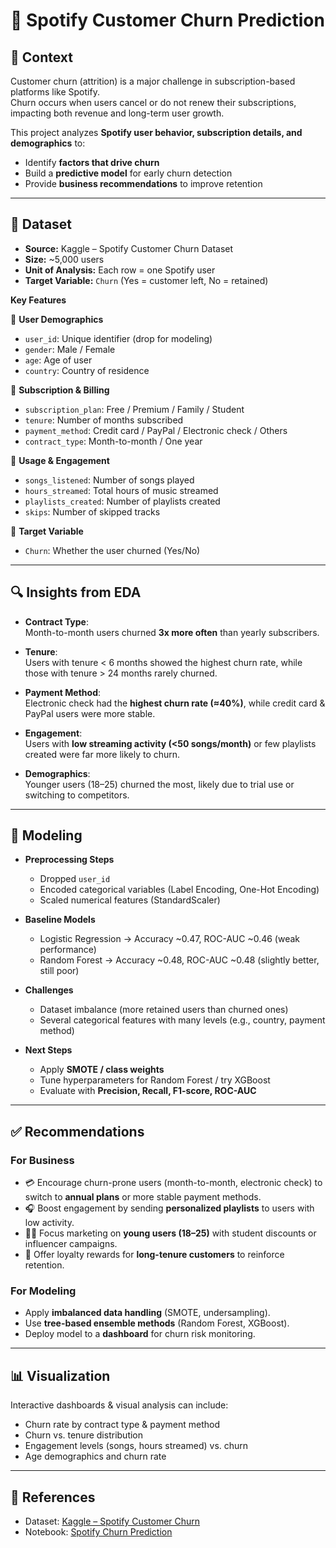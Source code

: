 # 🎵 Spotify Customer Churn Prediction  

## 📖 Context  
Customer churn (attrition) is a major challenge in subscription-based platforms like Spotify.  
Churn occurs when users cancel or do not renew their subscriptions, impacting both revenue and long-term user growth.  

This project analyzes **Spotify user behavior, subscription details, and demographics** to:  
- Identify **factors that drive churn**  
- Build a **predictive model** for early churn detection  
- Provide **business recommendations** to improve retention  

---

## 📂 Dataset  

- **Source:** Kaggle – Spotify Customer Churn Dataset  
- **Size:** ~5,000 users  
- **Unit of Analysis:** Each row = one Spotify user  
- **Target Variable:** `Churn` (Yes = customer left, No = retained)  

**Key Features**  

🔹 **User Demographics**  
- `user_id`: Unique identifier (drop for modeling)  
- `gender`: Male / Female  
- `age`: Age of user  
- `country`: Country of residence  

🔹 **Subscription & Billing**  
- `subscription_plan`: Free / Premium / Family / Student  
- `tenure`: Number of months subscribed  
- `payment_method`: Credit card / PayPal / Electronic check / Others  
- `contract_type`: Month-to-month / One year  

🔹 **Usage & Engagement**  
- `songs_listened`: Number of songs played  
- `hours_streamed`: Total hours of music streamed  
- `playlists_created`: Number of playlists created  
- `skips`: Number of skipped tracks  

🔹 **Target Variable**  
- `Churn`: Whether the user churned (Yes/No)  

---

## 🔍 Insights from EDA  

- **Contract Type**:  
  Month-to-month users churned **3x more often** than yearly subscribers.  

- **Tenure**:  
  Users with tenure < 6 months showed the highest churn rate, while those with tenure > 24 months rarely churned.  

- **Payment Method**:  
  Electronic check had the **highest churn rate (≈40%)**, while credit card & PayPal users were more stable.  

- **Engagement**:  
  Users with **low streaming activity (<50 songs/month)** or few playlists created were far more likely to churn.  

- **Demographics**:  
  Younger users (18–25) churned the most, likely due to trial use or switching to competitors.  

---

## 🤖 Modeling  

- **Preprocessing Steps**  
  - Dropped `user_id`  
  - Encoded categorical variables (Label Encoding, One-Hot Encoding)  
  - Scaled numerical features (StandardScaler)  

- **Baseline Models**  
  - Logistic Regression → Accuracy ~0.47, ROC-AUC ~0.46 (weak performance)  
  - Random Forest → Accuracy ~0.48, ROC-AUC ~0.48 (slightly better, still poor)  

- **Challenges**  
  - Dataset imbalance (more retained users than churned ones)  
  - Several categorical features with many levels (e.g., country, payment method)  

- **Next Steps**  
  - Apply **SMOTE / class weights**  
  - Tune hyperparameters for Random Forest / try XGBoost  
  - Evaluate with **Precision, Recall, F1-score, ROC-AUC**  

---

## ✅ Recommendations  

### For Business  
- 💳 Encourage churn-prone users (month-to-month, electronic check) to switch to **annual plans** or more stable payment methods.  
- 🎧 Boost engagement by sending **personalized playlists** to users with low activity.  
- 🧑‍🎓 Focus marketing on **young users (18–25)** with student discounts or influencer campaigns.  
- 🎁 Offer loyalty rewards for **long-tenure customers** to reinforce retention.  

### For Modeling  
- Apply **imbalanced data handling** (SMOTE, undersampling).  
- Use **tree-based ensemble methods** (Random Forest, XGBoost).  
- Deploy model to a **dashboard** for churn risk monitoring.  

---

## 📊 Visualization  

Interactive dashboards & visual analysis can include:  
- Churn rate by contract type & payment method  
- Churn vs. tenure distribution  
- Engagement levels (songs, hours streamed) vs. churn  
- Age demographics and churn rate  

---

## 📎 References  
- Dataset: [Kaggle – Spotify Customer Churn](https://www.kaggle.com/)  
- Notebook: [Spotify Churn Prediction](https://github.com/xxvlrapss/spotify-customer-churn/blob/main/spotify_customer_churn.ipynb)  
